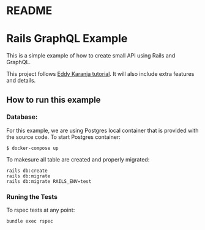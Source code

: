 # README

# Rails GraphQL Example

This is a simple example of how to create small API using Rails and GraphQL. 

This project follows [Eddy Karanja tutorial](https://www.a.io/karanjaeddy/build-a-to-do-list-api-with-graphql-api-rails-5-part-1-irjt1e7jm). It will also include extra features and details. 

## How to run this example
### Database:
For this example, we are using Postgres local container that is provided with the source code.
To start Postgres container:
```
$ docker-compose up
```
To makesure all table are created and properly migrated:
```
rails db:create
rails db:migrate
rails db:migrate RAILS_ENV=test
```

### Runing the Tests
To rspec tests at any point:
```
bundle exec rspec
```
